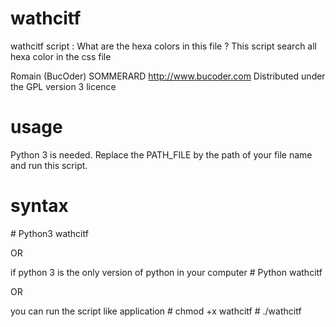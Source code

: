 wathcitf
========

wathcitf script : What are the hexa colors in this file ?
This script search all hexa color in the css file

Romain (BucOder) SOMMERARD
http://www.bucoder.com
Distributed under the GPL version 3 licence

usage
========

Python 3 is needed.
Replace the PATH_FILE by the path of your file name and run this script.

syntax
========

\# Python3 wathcitf

OR      

if python 3 is the only version of python in your computer
\# Python wathcitf

OR

you can run the script like application
\# chmod +x wathcitf
\# ./wathcitf
